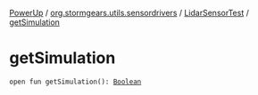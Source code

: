 [PowerUp](../../index.md) / [org.stormgears.utils.sensordrivers](../index.md) / [LidarSensorTest](index.md) / [getSimulation](./get-simulation.md)

# getSimulation

`open fun getSimulation(): `[`Boolean`](https://kotlinlang.org/api/latest/jvm/stdlib/kotlin/-boolean/index.html)